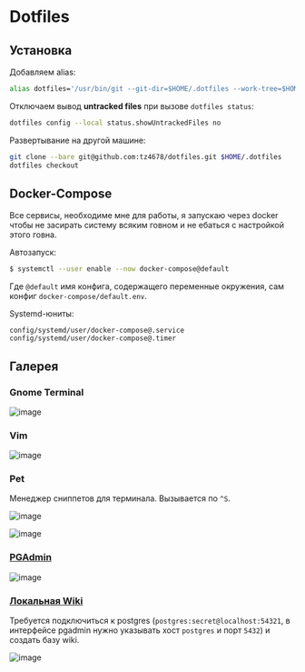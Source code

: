 # Dotfiles

## Установка

Добавляем alias:

```zsh
alias dotfiles='/usr/bin/git --git-dir=$HOME/.dotfiles --work-tree=$HOME'
```

Отключаем вывод **untracked files** при вызове `dotfiles status`:

```zsh
dotfiles config --local status.showUntrackedFiles no
```

Развертывание на другой машине:

```zsh
git clone --bare git@github.com:tz4678/dotfiles.git $HOME/.dotfiles
dotfiles checkout
```

## Docker-Compose

Все сервисы, необходиме мне для работы, я запускаю через docker чтобы не засирать систему всяким говном и не ебаться с настройкой этого говна.

Автозапуск:

```zsh
$ systemctl --user enable --now docker-compose@default
```

Где `@default` имя конфига, содержащего переменные окружения, сам конфиг `docker-compose/default.env`.

Systemd-юниты:

```
config/systemd/user/docker-compose@.service
config/systemd/user/docker-compose@.timer
```

## Галерея

### Gnome Terminal

![image](https://user-images.githubusercontent.com/12753171/108596051-98731e00-7393-11eb-94bd-71d655c88149.png)

### Vim

![image](https://user-images.githubusercontent.com/12753171/108596258-e2103880-7394-11eb-9249-bb4a5be9e007.png)

### Pet

Менеджер сниппетов для терминала. Вызывается по `^S`.

![image](https://user-images.githubusercontent.com/12753171/108596508-9199da80-7396-11eb-97ca-ddbdf46b7904.png)

![image](https://user-images.githubusercontent.com/12753171/108596568-ea697300-7396-11eb-9790-550f4818f834.png)

### [PGAdmin](http://localhost:5050)

![image](https://user-images.githubusercontent.com/12753171/108596104-ea1ba880-7393-11eb-83bb-15a5dfdaf343.png)

### [Локальная Wiki](http://localhost:30001)

Требуется подключиться к postgres (`postgres:secret@localhost:54321`, в интерфейсе pgadmin нужно указывать хост `postgres` и порт `5432`) и создать базу wiki.

![image](https://user-images.githubusercontent.com/12753171/108614454-9e0c4a80-740b-11eb-98f4-2af79c547e05.png)
